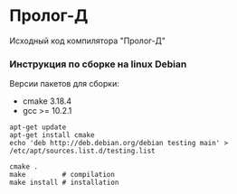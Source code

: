 # Пролог-Д
Исходный код компилятора "Пролог-Д"

### Инструкция по сборке на linux Debian
Версии пакетов для сборки:
- cmake 3.18.4
- gcc >= 10.2.1

```commandline
apt-get update
apt-get install cmake
echo 'deb http://deb.debian.org/debian testing main' > /etc/apt/sources.list.d/testing.list

cmake .
make         # compilation
make install # installation
```
